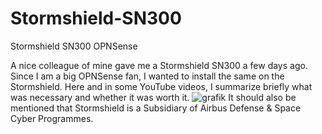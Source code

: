 # Stormshield-SN300
Stormshield SN300 OPNSense 

A nice colleague of mine gave me a Stormshield SN300 a few days ago. 
Since I am a big OPNSense fan, I wanted to install the same on the Stormshield. 
Here and in some YouTube videos, I summarize briefly what was necessary and whether it was worth it. 
![grafik](https://user-images.githubusercontent.com/18091782/201491974-6cc32e92-4ff2-418d-95e9-075b5f0ee60a.png)
It should also be mentioned that Stormshield is a Subsidiary of Airbus Defense & Space Cyber Programmes.
